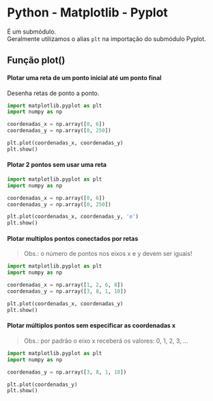 # Python - Matplotlib - Pyplot

É um submódulo.  
Geralmente utilizamos o alias ```plt``` na importação do submódulo Pyplot.  

## Função plot()

#### Plotar uma reta de um ponto inicial até um ponto final

Desenha retas de ponto a ponto.  

~~~python
import matplotlib.pyplot as plt 
import numpy as np

coordenadas_x = np.array([0, 6])
coordenadas_y = np.array([0, 250])

plt.plot(coordenadas_x, coordenadas_y)
plt.show()
~~~

#### Plotar 2 pontos sem usar uma reta

~~~python
import matplotlib.pyplot as plt 
import numpy as np

coordenadas_x = np.array([0, 6])
coordenadas_y = np.array([0, 250])

plt.plot(coordenadas_x, coordenadas_y, 'o')
plt.show()
~~~

#### Plotar multiplos pontos conectados por retas

> Obs.: o número de pontos nos eixos x e y devem ser iguais!  

~~~python
import matplotlib.pyplot as plt 
import numpy as np

coordenadas_x = np.array([1, 2, 6, 8])
coordenadas_y = np.array([3, 8, 1, 10])

plt.plot(coordenadas_x, coordenadas_y)
plt.show()
~~~

#### Plotar múltiplos pontos sem especificar as coordenadas x

> Obs.: por padrão o eixo x receberá os valores: 0, 1, 2, 3, ...

~~~python
import matplotlib.pyplot as plt 
import numpy as np

coordenadas_y = np.array([3, 8, 1, 10])

plt.plot(coordenadas_y)
plt.show()
~~~
